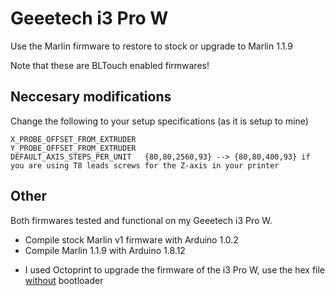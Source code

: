 # Geeetech i3 Pro W
 Use the Marlin firmware to restore to stock or upgrade to Marlin 1.1.9 
 
 Note that these are BLTouch enabled firmwares!
 
## Neccesary modifications
 Change the following to your setup specifications (as it is setup to mine)

	X_PROBE_OFFSET_FROM_EXTRUDER 
	Y_PROBE_OFFSET_FROM_EXTRUDER
	DEFAULT_AXIS_STEPS_PER_UNIT   {80,80,2560,93} --> {80,80,400,93} if you are using T8 leads screws for the Z-axis in your printer

## Other
 Both firmwares tested and functional on my Geeetech i3 Pro W.
 - Compile stock Marlin v1 firmware with Arduino 1.0.2
 - Compile Marlin 1.1.9 with Arduino 1.8.12
 * I used Octoprint to upgrade the firmware of the i3 Pro W, use the hex file <u>without</u> bootloader
 
